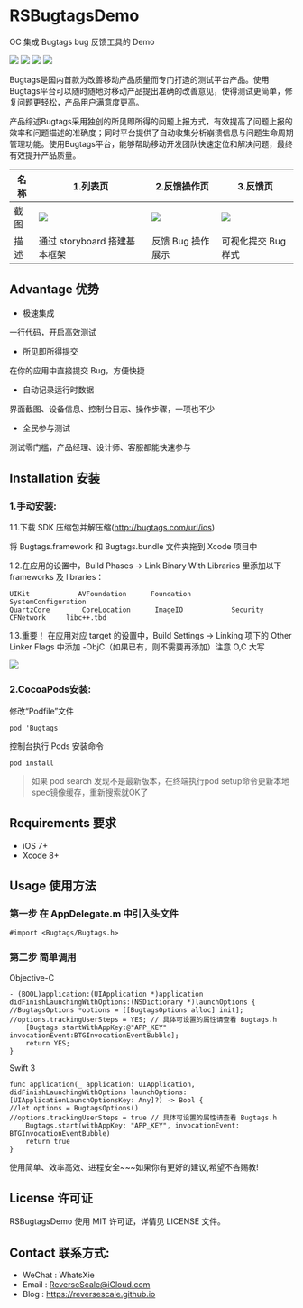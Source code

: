 # RSBugtagsDemo
OC 集成 Bugtags bug 反馈工具的 Demo

![](https://img.shields.io/badge/platform-iOS-red.svg) 
![](https://img.shields.io/badge/language-Swift-orange.svg) 
![](https://img.shields.io/badge/download-24MB-brightgreen.svg)
![](https://img.shields.io/badge/license-MIT%20License-brightgreen.svg) 

Bugtags是国内首款为改善移动产品质量而专门打造的测试平台产品。使用Bugtags平台可以随时随地对移动产品提出准确的改善意见，使得测试更简单，修复问题更轻松，产品用户满意度更高。

产品综述Bugtags采用独创的所见即所得的问题上报方式，有效提高了问题上报的效率和问题描述的准确度；同时平台提供了自动收集分析崩溃信息与问题生命周期管理功能。使用Bugtags平台，能够帮助移动开发团队快速定位和解决问题，最终有效提升产品质量。

| 名称 |1.列表页 |2.反馈操作页 |3.反馈页 |
| ------------- | ------------- | ------------- | ------------- |
| 截图 | ![](http://og1yl0w9z.bkt.clouddn.com/17-8-23/74353286.jpg) | ![](http://og1yl0w9z.bkt.clouddn.com/17-8-23/39222276.jpg) | ![](http://og1yl0w9z.bkt.clouddn.com/17-8-23/31465183.jpg) |
| 描述 | 通过 storyboard 搭建基本框架 | 反馈 Bug 操作展示 | 可视化提交 Bug 样式 |


## Advantage 优势
* 极速集成

一行代码，开启高效测试
 
* 所见即所得提交

在你的应用中直接提交 Bug，方便快捷
 
* 自动记录运行时数据

界面截图、设备信息、控制台日志、操作步骤，一项也不少
 
* 全民参与测试

测试零门槛，产品经理、设计师、客服都能快速参与

## Installation 安装
### 1.手动安装:
1.1.下载 SDK 压缩包并解压缩(http://bugtags.com/url/ios)

将 Bugtags.framework 和 Bugtags.bundle 文件夹拖到 Xcode 项目中

1.2.在应用的设置中，Build Phases -> Link Binary With Libraries 里添加以下 frameworks 及 libraries：

```
UIKit            AVFoundation      Foundation        SystemConfiguration
QuartzCore        CoreLocation      ImageIO            Security       CFNetwork     libc++.tbd
```

1.3.重要！ 在应用对应 target 的设置中，Build Settings -> Linking 项下的 Other Linker Flags 中添加 -ObjC（如果已有，则不需要再添加）注意 O,C 大写 

![](http://og1yl0w9z.bkt.clouddn.com/17-8-23/62776766.jpg)

### 2.CocoaPods安装:

修改“Podfile”文件

```
pod 'Bugtags'
```

控制台执行 Pods 安装命令 

```
pod install
```

> 如果 pod search 发现不是最新版本，在终端执行pod setup命令更新本地spec镜像缓存，重新搜索就OK了

## Requirements 要求
* iOS 7+
* Xcode 8+


## Usage 使用方法
### 第一步 在 AppDelegate.m 中引入头文件
```
#import <Bugtags/Bugtags.h>
```
### 第二步 简单调用
Objective-C

```
- (BOOL)application:(UIApplication *)application didFinishLaunchingWithOptions:(NSDictionary *)launchOptions {
//BugtagsOptions *options = [[BugtagsOptions alloc] init];
//options.trackingUserSteps = YES; // 具体可设置的属性请查看 Bugtags.h
    [Bugtags startWithAppKey:@"APP_KEY" invocationEvent:BTGInvocationEventBubble];
    return YES;
}
```

Swift 3

```
func application(_ application: UIApplication, didFinishLaunchingWithOptions launchOptions: [UIApplicationLaunchOptionsKey: Any]?) -> Bool {
//let options = BugtagsOptions()
//options.trackingUserSteps = true // 具体可设置的属性请查看 Bugtags.h
    Bugtags.start(withAppKey: "APP_KEY", invocationEvent: BTGInvocationEventBubble)
    return true
}
```

使用简单、效率高效、进程安全~~~如果你有更好的建议,希望不吝赐教!


## License 许可证
RSBugtagsDemo 使用 MIT 许可证，详情见 LICENSE 文件。


## Contact 联系方式:
* WeChat : WhatsXie
* Email : ReverseScale@iCloud.com
* Blog : https://reversescale.github.io

